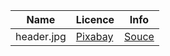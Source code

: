 | **Name** | **Licence** | **Info** |
| ----------- | ----------- | ----- |
| header.jpg | [Pixabay](https://pixabay.com/service/license/) | [Souce](https://pixabay.com/photos/old-books-book-old-library-436498/)
